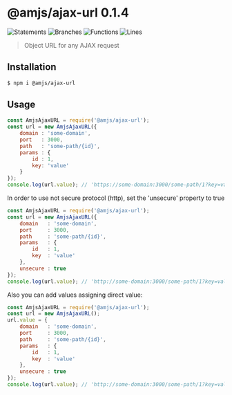 # @amjs/ajax-url 0.1.4

![Statements](https://img.shields.io/badge/Statements-100%25-brightgreen.svg) ![Branches](https://img.shields.io/badge/Branches-100%25-brightgreen.svg) ![Functions](https://img.shields.io/badge/Functions-100%25-brightgreen.svg) ![Lines](https://img.shields.io/badge/Lines-100%25-brightgreen.svg)

> Object URL for any AJAX request

## Installation

```bash
$ npm i @amjs/ajax-url
```
## Usage

```javascript
const AmjsAjaxURL = require('@amjs/ajax-url');
const url = new AmjsAjaxURL({
    domain : 'some-domain',
    port   : 3000,
    path   : 'some-path/{id}',
    params : {
        id : 1,
        key: 'value'
    }
});
console.log(url.value); // 'https://some-domain:3000/some-path/1?key=value'
```

In order to use not secure protocol (http), set the 'unsecure' property to true
```javascript
const AmjsAjaxURL = require('@amjs/ajax-url');
const url = new AmjsAjaxURL({
    domain   : 'some-domain',
    port     : 3000,
    path     : 'some-path/{id}',
    params   : {
        id   : 1,
        key  : 'value'
    },
    unsecure : true
});
console.log(url.value); // 'http://some-domain:3000/some-path/1?key=value'
```

Also you can add values assigning direct value:
```javascript
const AmjsAjaxURL = require('@amjs/ajax-url');
const url = new AmjsAjaxURL();
url.value = {
    domain   : 'some-domain',
    port     : 3000,
    path     : 'some-path/{id}',
    params   : {
        id   : 1,
        key  : 'value'
    },
    unsecure : true
});
console.log(url.value); // 'http://some-domain:3000/some-path/1?key=value'
```

